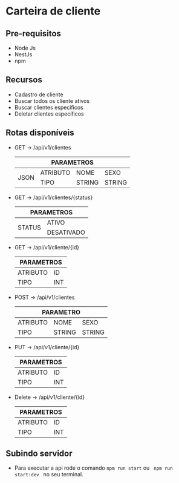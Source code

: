 # Carteira de cliente

## Pre-requisitos

- Node Js
- NestJs
- npm

## Recursos

- Cadastro de cliente
- Buscar todos os cliente ativos
- Buscar clientes específicos
- Deletar clientes específicos

## Rotas disponíveis

- GET -> /api/v1/clientes
    <TABLE>   
         <THEAD>
           <TH COLSPAN=4>PARAMETROS</TH>
         </THEAD>
          <TBODY>
            <TR>
              <TD ROWSPAN=2>JSON</TD>
              <TD> ATRIBUTO </TD>
              <TD> NOME </TD> 
              <TD> SEXO</TD>
            </TR>
            <TR> 
              <TD> TIPO </TD> 
              <TD> STRING </TD>
              <TD> STRING </TD>
            </TR>
          </TBODY>
      </TABLE>
- GET -> /api/v1/clientes/{status}
  <TABLE>
     <THEAD>
        <TH COLSPAN="2">PARAMETROS</TH>
     </THEAD> 
      <TR >
          <TD rowspan="2"> STATUS </TD> 
          <TD> ATIVO </TD> 
      </TR>
      <TR> 
          <TD> DESATIVADO</TD> 
      </TR>
  </TABLE>
  
- GET -> /api/v1/cliente/{id}
     <TABLE>   
         <THEAD>
           <TH COLSPAN=2>PARAMETROS</TH>
         </THEAD>
          <TBODY>
            <TR> <TD> ATRIBUTO </TD> <TD> ID </TD> </TR>
            <TR> <TD> TIPO </TD> <TD> INT </TD> </TR>
          </TBODY>
      </TABLE>
  
- POST -> /api/v1/clientes
   <TABLE>   
     <THEAD>
       <TH COLSPAN=3>PARAMETRO</TH>
     </THEAD>
      <TBODY>
        <TR> <TD> ATRIBUTO </TD> <TD> NOME </TD> <TD> SEXO </TD> </TR>
        <TR> <TD> TIPO </TD> <TD> STRING </TD> <TD> STRING </TD> </TR>
      </TBODY>
  </TABLE>  
  
- PUT ->  /api/v1/cliente/{id}
  <TABLE>   
     <THEAD>
       <TH COLSPAN=3>PARAMETROS</TH>
     </THEAD>
      <TBODY>
        <TR> <TD> ATRIBUTO </TD> <TD> ID </TD> </TR>
        <TR> <TD> TIPO </TD> <TD> INT </TD> </TR>
      </TBODY>
   </TABLE>
   
- Delete -> /api/v1/cliente/{id}
   <TABLE>   
     <THEAD>
       <TH COLSPAN=2>PARAMETROS</TH>
     </THEAD>
      <TBODY>
        <TR> <TD> ATRIBUTO </TD> <TD> ID </TD> </TR>
        <TR> <TD> TIPO </TD> <TD> INT </TD> </TR>
      </TBODY>
  </TABLE>  
  
## Subindo servidor

- Para executar a api rode o comando <code>npm run start</code> ou  <code> npm run start:dev </code> no seu terminal.
